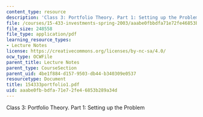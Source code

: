 ```yaml
---
content_type: resource
description: 'Class 3: Portfolio Theory. Part 1: Setting up the Problem'
file: /courses/15-433-investments-spring-2003/aaabe0fbbdfa71e72fe46853b289a34d_154333portfolio1.pdf
file_size: 248558
file_type: application/pdf
learning_resource_types:
- Lecture Notes
license: https://creativecommons.org/licenses/by-nc-sa/4.0/
ocw_type: OCWFile
parent_title: Lecture Notes
parent_type: CourseSection
parent_uid: 4be1f884-d157-9503-db44-b340309e0537
resourcetype: Document
title: 154333portfolio1.pdf
uid: aaabe0fb-bdfa-71e7-2fe4-6853b289a34d
---
```

Class 3: Portfolio Theory. Part 1: Setting up the Problem